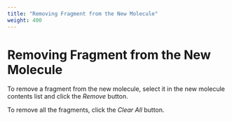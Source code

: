 ```yaml
---
title: "Removing Fragment from the New Molecule"
weight: 400
---
```



# Removing Fragment from the New Molecule

To remove a fragment from the new molecule, select it in the new molecule contents list and click the _Remove_ button.

To remove all the fragments, click the _Clear All_ button.
